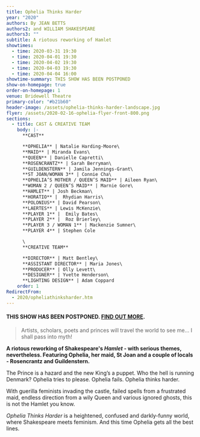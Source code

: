 ```yaml
---
title: Ophelia Thinks Harder
year: "2020"
authors: By JEAN BETTS
authors2: and WILLIAM SHAKESPEARE
authors3: ""
subtitle: A riotous reworking of Hamlet
showtimes:
  - time: 2020-03-31 19:30
  - time: 2020-04-01 19:30
  - time: 2020-04-02 19:30
  - time: 2020-04-03 19:30
  - time: 2020-04-04 16:00
showtime-summary: THIS SHOW HAS BEEN POSTPONED
show-on-homepage: true
order-on-homepage: 1
venue: Bridewell Theatre
primary-color: "#b21b60"
header-image: /assets/ophelia-thinks-harder-landscape.jpg
flyer: /assets/2020-02-16-ophelia-flyer-front-800.png
sections:
  - title: CAST & CREATIVE TEAM
    body: |-
      **CAST**

      **OPHELIA** | Natalie Harding-Moore\
      **MAID** | Miranda Evans\
      **QUEEN** | Danielle Capretti\
      **ROSENCRANTZ** | Sarah Berryman\
      **GUILDENSTERN** | Jamila Jennings-Grant\
      **ST JOAN/WOMAN 3** | Connie Cha\
      **OPHELIA’S MOTHER / QUEEN’S MAID** | Aileen Ryan\
      **WOMAN 2 / QUEEN’S MAID** | Marnie Gore\
      **HAMLET** | Josh Beckman\
      **HORATIO** |  Rhydian Harris\
      **POLONIUS** | David Pearson\
      **LAERTES** | Lewis McKenzie\
      **PLAYER 1** |  Emily Bates\
      **PLAYER 2** |  Roz Brierley\
      **PLAYER 3 / WOMAN 1** | Mackenzie Sumner\
      **PLAYER 4** | Stephen Cole

      \
      **CREATIVE TEAM**

      **DIRECTOR** | Matt Bentley\
      **ASSISTANT DIRECTOR** | Maria Jones\
      **PRODUCER** | Olly Levett\
      **DESIGNER** | Yvette Henderson\
      **LIGHTING DESIGN** | Adam Coppard
    order: 1
RedirectFrom:
  - 2020/opheliathinksharder.htm
---
```

#### **THIS SHOW HAS BEEN POSTPONED. [FIND OUT MORE](/news/2020-03-26-a-message-to-our-members-and-friends).**

> Artists, scholars, poets and princes will travel the world to see me... I shall pass into myth!

**A riotous reworking of Shakespeare's *Hamlet* - with serious themes, nevertheless. Featuring Ophelia, her maid, St Joan and a couple of locals - Rosencrantz and Guildenstern.**

The Prince is a hazard and the new King’s a puppet. Who the hell is running Denmark? Ophelia tries to please. Ophelia fails. Ophelia thinks harder.

With guerilla feminists invading the castle, failed spells from a frustrated maid, endless direction from a wily Queen and various ignored ghosts, this is not the Hamlet you know.

*Ophelia Thinks Harder* is a heightened, confused and darkly-funny world, where Shakespeare meets feminism. And this time Ophelia gets all the best lines.